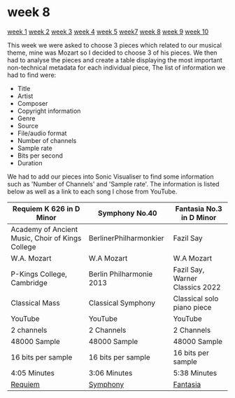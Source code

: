 # week 8

[week 1](week1.md)  [week 2](week2.md)  [week 3](week3.md)  [week 4](week4.md)  [week 5](week5.md)  [week7](week7.md)  [week 8](week8.md)  [week 9](week9.md)  [week 10](week10.md)  


This week we were asked to choose 3 pieces which related to our musical theme, mine was Mozart so I decided to choose 3 of his pieces. We then had to analyse the pieces and create a table displaying the most important non-technical metadata for each individual piece, The list of information we had to find were:
- Title
- Artist
- Composer
- Copyright information
- Genre
- Source
- File/audio format
- Number of channels
- Sample rate
- Bits per second
- Duration

We had to add our pieces into Sonic Visualiser to find some information such as 'Number of Channels' and 'Sample rate'. The information is listed below as well as a link to each song I chose from YouTube. 
  

Requiem K 626 in D Minor | Symphony No.40 | Fantasia No.3 in D Minor
--------|---------------|---------
Academy of Ancient Music, Choir of Kings College  |  BerlinerPhilharmonkier  |  Fazil Say
W.A. Mozart | W.A Mozart | W.A Mozart|
P-Kings College, Cambridge | Berlin Philharmonie 2013 | Fazil Say, Warner Classics 2022
Classical Mass | Classical Symphony | Classical solo piano piece
YouTube | YouTube | YouTube
2 channels | 2 Channels | 2 Channels 
48000 Sample | 48000 Sample | 48000 Sample
16 bits per sample | 16 bits per sample | 16 bits per sample 
4:05 Minutes | 3:06 Minutes | 5:38 Minutes
[Requiem](https://www.youtube.com/watch?v=M1HZk2vvvCk) | [Symphony](https://www.youtube.com/watch?v=0sGqkMU-mGQ) | [Fantasia](https://www.youtube.com/watch?v=1V0rGf9PjzI) |
